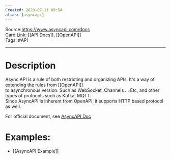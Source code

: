 ```yaml
---
Created: 2023-07-11 09:54
alias: [asyncapi]
---
```

Source:<https://www.asyncapi.com/docs>  
Card Link: [[API Docs]], [[OpenAPI]]  
Tags: #API 

---
# Description

Async API is a rule of both restricting and organizing APIs. It's a way of extending the rules from [[OpenAPI]]  
to asynchronous version. Such as WebSocket, Channels … Etc, and other types of protocols such as Kafka, MQTT.  
Since AsyncAPI is inherent from OpenAPI, it supports HTTP based protocol as well.

For official document, see [AsyncAPI Doc](https://www.asyncapi.com/docs)


# Examples:
- [[AsyncAPI Example]]
